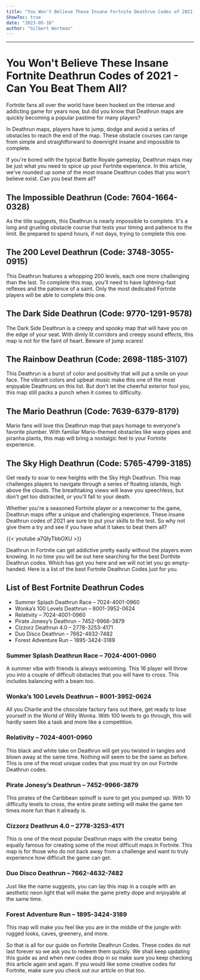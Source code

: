 ```yaml
---
title: "You Won't Believe These Insane Fortnite Deathrun Codes of 2021 - Can You Beat Them All?"
ShowToc: true 
date: "2023-05-16"
author: "Gilbert Wortman"
---
```

*****
# You Won't Believe These Insane Fortnite Deathrun Codes of 2021 - Can You Beat Them All?

Fortnite fans all over the world have been hooked on the intense and addicting game for years now, but did you know that Deathrun maps are quickly becoming a popular pastime for many players?

In Deathrun maps, players have to jump, dodge and avoid a series of obstacles to reach the end of the map. These obstacle courses can range from simple and straightforward to downright insane and impossible to complete.

If you're bored with the typical Battle Royale gameplay, Deathrun maps may be just what you need to spice up your Fortnite experience. In this article, we've rounded up some of the most insane Deathrun codes that you won't believe exist. Can you beat them all?

## The Impossible Deathrun (Code: 7604-1664-0328)

As the title suggests, this Deathrun is nearly impossible to complete. It's a long and grueling obstacle course that tests your timing and patience to the limit. Be prepared to spend hours, if not days, trying to complete this one.

## The 200 Level Deathrun (Code: 3748-3055-0915)

This Deathrun features a whopping 200 levels, each one more challenging than the last. To complete this map, you'll need to have lightning-fast reflexes and the patience of a saint. Only the most dedicated Fortnite players will be able to complete this one.

## The Dark Side Deathrun (Code: 9770-1291-9578)

The Dark Side Deathrun is a creepy and spooky map that will have you on the edge of your seat. With dimly lit corridors and creepy sound effects, this map is not for the faint of heart. Beware of jump scares!

## The Rainbow Deathrun (Code: 2698-1185-3107)

This Deathrun is a burst of color and positivity that will put a smile on your face. The vibrant colors and upbeat music make this one of the most enjoyable Deathruns on this list. But don't let the cheerful exterior fool you, this map still packs a punch when it comes to difficulty.

## The Mario Deathrun (Code: 7639-6379-8179)

Mario fans will love this Deathrun map that pays homage to everyone's favorite plumber. With familiar Mario-themed obstacles like warp pipes and piranha plants, this map will bring a nostalgic feel to your Fortnite experience.

## The Sky High Deathrun (Code: 5765-4799-3185)

Get ready to soar to new heights with the Sky High Deathrun. This map challenges players to navigate through a series of floating islands, high above the clouds. The breathtaking views will leave you speechless, but don't get too distracted, or you'll fall to your death.

Whether you're a seasoned Fortnite player or a newcomer to the game, Deathrun maps offer a unique and challenging experience. These insane Deathrun codes of 2021 are sure to put your skills to the test. So why not give them a try and see if you have what it takes to beat them all?

{{< youtube a7QIyTbbOXU >}} 



Deathrun in Fortnite can get addictive pretty easily without the players even knowing. In no time you will be out here searching for the best Dorthite Deathrun codes. Which has got you here and we will not let you go empty-handed. Here is a list of the best Fortnite Deathrun Codes just for you.
 
## List of Best Fortnite Deathrun Codes
 
- Summer Splash Deathrun Race – 7024-4001-0960
 - Wonka’s 100 Levels Deathrun – 8001-3952-0624
 - Relativity – 7024-4001-0960
 - Pirate Jonesy’s Deathrun – 7452-9966-3879
 - Cizzorz Deathrun 4.0 – 2778-3253-4171
 - Duo Disco Deathrun – 7662-4632-7482
 - Forest Adventure Run – 1895-3424-3189

 
### Summer Splash Deathrun Race – 7024-4001-0960
 
A summer vibe with friends is always welcoming. This 16 player will throw you into a couple of difficult obstacles that you will have to cross. This includes balancing with a beam too.
 

 
### Wonka’s 100 Levels Deathrun – 8001-3952-0624
 
All you Charlie and the chocolate factory fans out there, get ready to lose yourself in the World of Willy Wonka. With 100 levels to go through, this will hardly seem like a task and more like a competition.
 
### Relativity – 7024-4001-0960
 
This black and white take on Deathrun will get you twisted in tangles and blown away at the same time. Nothing will seem to be the same as before. This is one of the most unique codes that you must try on our Fortnite Deathrun codes.
 
### Pirate Jonesy’s Deathrun – 7452-9966-3879
 
This pirates of the Caribbean spinoff is sure to get you pumped up. With 10 difficulty levels to cross, the entire pirate setting will make the game ten times more fun than it already is.
 
### Cizzorz Deathrun 4.0 – 2778-3253-4171
 
This is one of the most popular Deathrun maps with the creator being equally famous for creating some of the most difficult maps in Fortnite. This map is for those who do not back away from a challenge and want to truly experience how difficult the game can get.
 
### Duo Disco Deathrun – 7662-4632-7482
 
Just like the name suggests, you can lay this map in a couple with an aesthetic neon light that will make the game pretty dope and enjoyable at the same time.
 
### Forest Adventure Run – 1895-3424-3189
 
This map will make you feel like you are in the middle of the jungle with rugged looks, caves, greenery, and more.
 
So that is all for our guide on Fortnite Deathrun Codes. These codes do not last forever so we ask you to redeem them quickly. We shall keep updating this guide as and when new codes drop in so make sure you keep checking this article again and again. If you would like some creative codes for Fortnite, make sure you check out our article on that too.



